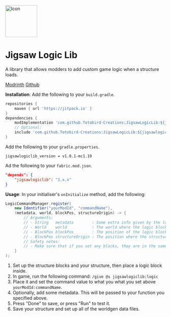 <image src="https://raw.githubusercontent.com/Totobird-Creations/JigsawLogicLib/1.19/src/main/resources/assets/jigsawlogiclib/icon.png" alt="Icon" height=100px>

# Jigsaw Logic Lib
A library that allows modders to add custom game logic when a structure loads.

[Modrinth](https://modrinth.com/mod/jigsawlogiclib)
[Github](https://github.com/Totobird-Creations/JigsawLogicLib)

__Installation__:
Add the following to your `build.gradle`.
```gradle
repositories {
    maven { url 'https://jitpack.io' }
}
dependencies {
    modImplementation 'com.github.Totobird-Creations:JigsawLogicLib:${jigsawlogiclib_version}'
    // Optional:
    include 'com.github.Totobird-Creations:JigsawLogicLib:${jigsawlogiclib_version}'
}
```
Add the following to your `gradle.properties`.
```properties
jigsawlogiclib_version = v1.0.1-mc1.19
```
Ad the following to your `fabric.mod.json`.
```json
"depends": {
    "jigsawlogiclib": "1.x.x"
}
```

__Usage__:
In your initialiser's `onInitialize` method, add the following:
```java
LogicCommandManager.register(
    new Identifier("yourModId", "commandName"),
    (metadata, world, blockPos, structureOrigin) -> {
        // Arguments:
        // - String   metadata        : Some extra info given by the logic block.
        // - World    world           : The world where the logic block was run.
        // - BlockPos blockPos        : The position of the logic block when it was run.
        // - BlockPos structureOrigin : The position where the structure started generating.
        // Safety notes:
        // - Make sure that if you set any blocks, they are in the same chunk.
    }
);
```
1. Set up the structure blocks and your structure, then place a logic block inside.
2. In game, run the following command: `/give @s jigsawlogiclib:logic`
3. Place it and set the command value to what you what you set above `yourModId:commandName`.
4. Optionally, add some metadata. This will be passed to your function you specified above.
5. Press "Done" to save, or press "Run" to test it.
6. Save your structure and set up all of the worldgen data files.
